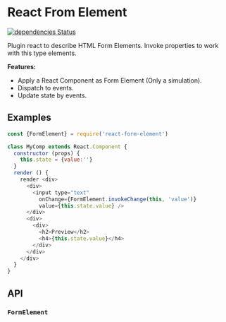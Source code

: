 # React From Element
[![dependencies Status](https://david-dm.org/jondotsoy/react-form-element/status.svg)](https://david-dm.org/jondotsoy/react-form-element)

Plugin react to describe HTML Form Elements. Invoke properties to work with this type elements.


**Features:**
- Apply a React Component as Form Element (Only a simulation).
- Dispatch to events.
- Update state by events.

## Examples

```javascript
const {FormElement} = require('react-form-element')

class MyComp extends React.Component {
  constructor (props) {
    this.state = {value:''}
  }
  render () {
    render <div>
      <div>
        <input type="text"
          onChange={FormElement.invokeChange(this, 'value')}
          value={this.state.value} />
      </div>
      <div>
        <div>
          <h2>Preview</h2>
          <h4>{this.state.value}</h4>
        </div>
      </div>
    </div>
  }
}
```

## API

### `FormElement`